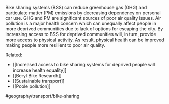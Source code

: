 Bike sharing systems (BSS) can reduce greenhouse gas (GHG) and particulate matter (PM) emissions by decreasing dependency on personal car use.  GHG and PM are significant sources of poor air quality issues. Air pollution is a major health concern which can unequally affect people in more deprived communities due to lack of options for escaping the city. By increasing access to BSS for deprived communities will, in turn, provide more access to physical activity. As result, physical health can be improved making people more resilient to poor air quality.

Related:
- [[Increased access to bike sharing systems for deprived people will increase health equality]]
- [[Beryl Bike Research]]
- [[Sustainable transport]]
- [[Poole pollution]]

#geography/transport/bike-sharing 